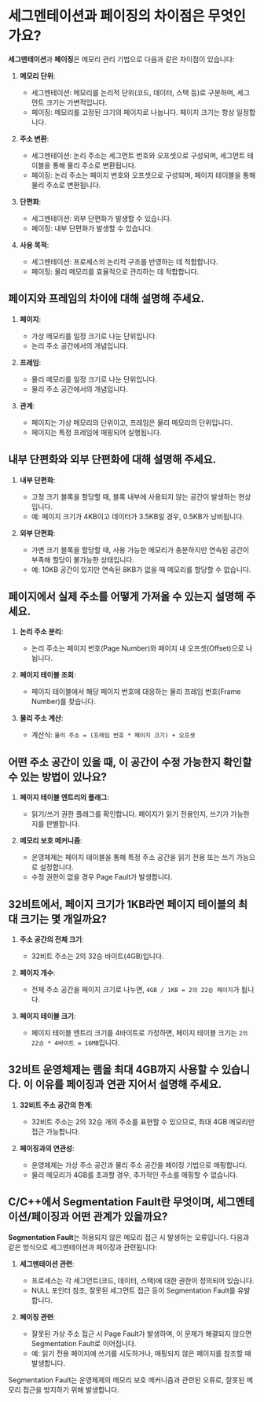 # 세그멘테이션과 페이징의 차이점은 무엇인가요?

**세그멘테이션**과 **페이징**은 메모리 관리 기법으로 다음과 같은 차이점이 있습니다:

1. **메모리 단위**:
   - 세그멘테이션: 메모리를 논리적 단위(코드, 데이터, 스택 등)로 구분하며, 세그먼트 크기는 가변적입니다.
   - 페이징: 메모리를 고정된 크기의 페이지로 나눕니다. 페이지 크기는 항상 일정합니다.

2. **주소 변환**:
   - 세그멘테이션: 논리 주소는 세그먼트 번호와 오프셋으로 구성되며, 세그먼트 테이블을 통해 물리 주소로 변환됩니다.
   - 페이징: 논리 주소는 페이지 번호와 오프셋으로 구성되며, 페이지 테이블을 통해 물리 주소로 변환됩니다.

3. **단편화**:
   - 세그멘테이션: 외부 단편화가 발생할 수 있습니다.
   - 페이징: 내부 단편화가 발생할 수 있습니다.

4. **사용 목적**:
   - 세그멘테이션: 프로세스의 논리적 구조를 반영하는 데 적합합니다.
   - 페이징: 물리 메모리를 효율적으로 관리하는 데 적합합니다.


## 페이지와 프레임의 차이에 대해 설명해 주세요.

1. **페이지**:
   - 가상 메모리를 일정 크기로 나눈 단위입니다.
   - 논리 주소 공간에서의 개념입니다.

2. **프레임**:
   - 물리 메모리를 일정 크기로 나눈 단위입니다.
   - 물리 주소 공간에서의 개념입니다.

3. **관계**:
   - 페이지는 가상 메모리의 단위이고, 프레임은 물리 메모리의 단위입니다.
   - 페이지는 특정 프레임에 매핑되어 실행됩니다.


## 내부 단편화와 외부 단편화에 대해 설명해 주세요.

1. **내부 단편화**:
   - 고정 크기 블록을 할당할 때, 블록 내부에 사용되지 않는 공간이 발생하는 현상입니다.
   - 예: 페이지 크기가 4KB이고 데이터가 3.5KB일 경우, 0.5KB가 낭비됩니다.

2. **외부 단편화**:
   - 가변 크기 블록을 할당할 때, 사용 가능한 메모리가 충분하지만 연속된 공간이 부족해 할당이 불가능한 상태입니다.
   - 예: 10KB 공간이 있지만 연속된 8KB가 없을 때 메모리를 할당할 수 없습니다.


## 페이지에서 실제 주소를 어떻게 가져올 수 있는지 설명해 주세요.

1. **논리 주소 분리**:
   - 논리 주소는 페이지 번호(Page Number)와 페이지 내 오프셋(Offset)으로 나뉩니다.

2. **페이지 테이블 조회**:
   - 페이지 테이블에서 해당 페이지 번호에 대응하는 물리 프레임 번호(Frame Number)를 찾습니다.

3. **물리 주소 계산**:
   - 계산식: `물리 주소 = (프레임 번호 * 페이지 크기) + 오프셋`


## 어떤 주소 공간이 있을 때, 이 공간이 수정 가능한지 확인할 수 있는 방법이 있나요?

1. **페이지 테이블 엔트리의 플래그**:
   - 읽기/쓰기 권한 플래그를 확인합니다. 페이지가 읽기 전용인지, 쓰기가 가능한지를 판별합니다.

2. **메모리 보호 메커니즘**:
   - 운영체제는 페이지 테이블을 통해 특정 주소 공간을 읽기 전용 또는 쓰기 가능으로 설정합니다.
   - 수정 권한이 없을 경우 Page Fault가 발생합니다.


## 32비트에서, 페이지 크기가 1KB라면 페이지 테이블의 최대 크기는 몇 개일까요?

1. **주소 공간의 전체 크기**:
   - 32비트 주소는 2의 32승 바이트(4GB)입니다.

2. **페이지 개수**:
   - 전체 주소 공간을 페이지 크기로 나누면, `4GB / 1KB = 2의 22승 페이지`가 됩니다.

3. **페이지 테이블 크기**:
   - 페이지 테이블 엔트리 크기를 4바이트로 가정하면, 페이지 테이블 크기는 `2의 22승 * 4바이트 = 16MB`입니다.


## 32비트 운영체제는 램을 최대 4GB까지 사용할 수 있습니다. 이 이유를 페이징과 연관 지어서 설명해 주세요.

1. **32비트 주소 공간의 한계**:
   - 32비트 주소는 2의 32승 개의 주소를 표현할 수 있으므로, 최대 4GB 메모리만 접근 가능합니다.

2. **페이징과의 연관성**:
   - 운영체제는 가상 주소 공간과 물리 주소 공간을 페이징 기법으로 매핑합니다.
   - 물리 메모리가 4GB를 초과할 경우, 추가적인 주소를 매핑할 수 없습니다.

## C/C++에서 Segmentation Fault란 무엇이며, 세그멘테이션/페이징과 어떤 관계가 있을까요?

**Segmentation Fault**는 허용되지 않은 메모리 접근 시 발생하는 오류입니다. 다음과 같은 방식으로 세그멘테이션과 페이징과 관련됩니다:

1. **세그멘테이션 관련**:
   - 프로세스는 각 세그먼트(코드, 데이터, 스택)에 대한 권한이 정의되어 있습니다.
   - NULL 포인터 참조, 잘못된 세그먼트 접근 등이 Segmentation Fault를 유발합니다.

2. **페이징 관련**:
   - 잘못된 가상 주소 접근 시 Page Fault가 발생하며, 이 문제가 해결되지 않으면 Segmentation Fault로 이어집니다.
   - 예: 읽기 전용 페이지에 쓰기를 시도하거나, 매핑되지 않은 페이지를 참조할 때 발생합니다.

Segmentation Fault는 운영체제의 메모리 보호 메커니즘과 관련된 오류로, 잘못된 메모리 접근을 방지하기 위해 발생합니다.
